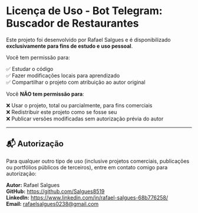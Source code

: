 # Licença de Uso - Bot Telegram: Buscador de Restaurantes

Este projeto foi desenvolvido por Rafael Salgues e é disponibilizado **exclusivamente para fins de estudo e uso pessoal**.

Você tem permissão para:

✅ Estudar o código  
✅ Fazer modificações locais para aprendizado  
✅ Compartilhar o projeto com atribuição ao autor original

Você **NÃO tem permissão para**:

❌ Usar o projeto, total ou parcialmente, para fins comerciais  
❌ Redistribuir este projeto como se fosse seu  
❌ Publicar versões modificadas sem autorização prévia do autor

---

## 📬 Autorização

Para qualquer outro tipo de uso (inclusive projetos comerciais, publicações ou portfólios públicos de terceiros), entre em contato comigo para autorização:

**Autor:** Rafael Salgues  
**GitHub:** https://github.com/Salgues8519  
**LinkedIn:** https://www.linkedin.com/in/rafael-salgues-68b776258/  
**Email:** rafaelsalgues0238@gmail.com
